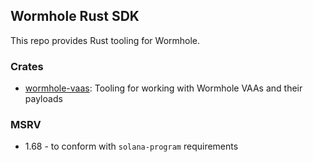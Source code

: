 ## Wormhole Rust SDK

This repo provides Rust tooling for Wormhole. 

### Crates

- [wormhole-vaas]: Tooling for working with Wormhole VAAs and their payloads

[wormhole-vaas]: ./crates/vaas/

### MSRV

- 1.68 - to conform with `solana-program` requirements